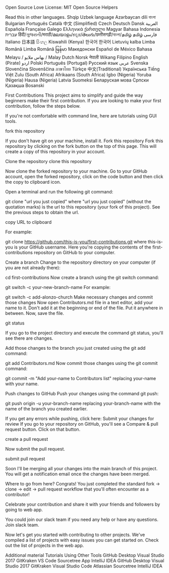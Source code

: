Open Source Love License: MIT Open Source Helpers

Read this in other languages.
Shqip Uzbek language Azərbaycan dili বাংলা Bulgarian Português Català 中文 (Simplified) Czech Deutsch Dansk العربية Española Française Galego Ελληνικά ქართული Magyar Bahasa Indonesia עִברִית हिंदी/ગુજરાતી/मराठी/മലയാളം/ಕನ್ನಡ/తెలుగు/छत्तीसगढ़ी/বাংলা/தமிழ் தமிழ் فارسی Italiano 日本語 සිංහල Kiswahili (Kenya) 한국어 한국어 Lietuvių kalba Limba Română Limba Română မြန်မာ Македонски Español de México Bahasa Melayu / بهاس ملايو‎ / Malay Dutch Norsk नेपाली Wikang Filipino English (Pirate) اردو Polski Português (Portugal) Русский язык عربى Svenska Slovenčina Slovenščina ภาษาไทย Türkçe 中文(Traditional) Українська Tiếng Việt Zulu (South Africa) Afrikaans (South Africa) Igbo (Nigeria) Yoruba (Nigeria) Hausa (Nigeria) Latvia Suomeksi Беларуская мова Српски Қазақша Bosanski

First Contributions
This project aims to simplify and guide the way beginners make their first contribution. If you are looking to make your first contribution, follow the steps below.

If you're not comfortable with command line, here are tutorials using GUI tools.

fork this repository

If you don't have git on your machine, install it.
Fork this repository
Fork this repository by clicking on the fork button on the top of this page. This will create a copy of this repository in your account.

Clone the repository
clone this repository

Now clone the forked repository to your machine. Go to your GitHub account, open the forked repository, click on the code button and then click the copy to clipboard icon.

Open a terminal and run the following git command:

git clone "url you just copied"
where "url you just copied" (without the quotation marks) is the url to this repository (your fork of this project). See the previous steps to obtain the url.

copy URL to clipboard

For example:

git clone https://github.com/this-is-you/first-contributions.git
where this-is-you is your GitHub username. Here you're copying the contents of the first-contributions repository on GitHub to your computer.

Create a branch
Change to the repository directory on your computer (if you are not already there):

cd first-contributions
Now create a branch using the git switch command:

git switch -c your-new-branch-name
For example:

git switch -c add-alonzo-church
Make necessary changes and commit those changes
Now open Contributors.md file in a text editor, add your name to it. Don't add it at the beginning or end of the file. Put it anywhere in between. Now, save the file.

git status

If you go to the project directory and execute the command git status, you'll see there are changes.

Add those changes to the branch you just created using the git add command:

git add Contributors.md
Now commit those changes using the git commit command:

git commit -m "Add your-name to Contributors list"
replacing your-name with your name.

Push changes to GitHub
Push your changes using the command git push:

git push origin -u your-branch-name
replacing your-branch-name with the name of the branch you created earlier.

If you get any errors while pushing, click here:
Submit your changes for review
If you go to your repository on GitHub, you'll see a Compare & pull request button. Click on that button.

create a pull request

Now submit the pull request.

submit pull request

Soon I'll be merging all your changes into the main branch of this project. You will get a notification email once the changes have been merged.

Where to go from here?
Congrats! You just completed the standard fork -> clone -> edit -> pull request workflow that you'll often encounter as a contributor!

Celebrate your contribution and share it with your friends and followers by going to web app.

You could join our slack team if you need any help or have any questions. Join slack team.

Now let's get you started with contributing to other projects. We've compiled a list of projects with easy issues you can get started on. Check out the list of projects in the web app.

Additional material
Tutorials Using Other Tools
GitHub Desktop	Visual Studio 2017	GitKraken	VS Code	Sourcetree App	IntelliJ IDEA
GitHub Desktop	Visual Studio 2017	GitKraken	Visual Studio Code	Atlassian Sourcetree	IntelliJ IDEA
